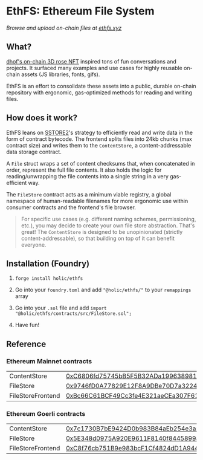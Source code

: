 # EthFS: Ethereum File System

_Browse and upload on-chain files at [ethfs.xyz](https://ethfs.xyz)_

## What?

[dhof's on-chain 3D rose NFT](https://twitter.com/dhof/status/1569750046106873857) inspired tons of fun conversations and projects. It surfaced many examples and use cases for highly reusable on-chain assets (JS libraries, fonts, gifs).

EthFS is an effort to consolidate these assets into a public, durable on-chain repository with ergonomic, gas-optimized methods for reading and writing files.

## How does it work?

EthFS leans on [SSTORE2](https://github.com/0xsequence/sstore2)'s strategy to efficiently read and write data in the form of contract bytecode. The frontend splits files into 24kb chunks (max contract size) and writes them to the `ContentStore`, a content-addressable data storage contract.

A `File` struct wraps a set of content checksums that, when concatenated in order, represent the full file contents. It also holds the logic for reading/unwrapping the file contents into a single string in a very gas-efficient way.

The `FileStore` contract acts as a minimum viable registry, a global namespace of human-readable filenames for more ergonomic use within consumer contracts and the frontend's file browser.

> For specific use cases (e.g. different naming schemes, permissioning, etc.), you may decide to create your own file store abstraction. That's great! The `ContentStore` is designed to be unopinionated (strictly content-addressable), so that building on top of it can benefit everyone.

## Installation (Foundry)

1. `forge install holic/ethfs`

2. Go into your `foundry.toml` and add `"@holic/ethfs/"` to your `remappings` array

3. Go into your `.sol` file and add `import "@holic/ethfs/contracts/src/FileStore.sol";`

4. Have fun!



## Reference

### Ethereum Mainnet contracts

|                   |                                                                                                                       |
| ----------------- | --------------------------------------------------------------------------------------------------------------------- |
| ContentStore      | [0xC6806fd75745bB5F5B32ADa19963898155f9DB91](https://etherscan.io/address/0xC6806fd75745bB5F5B32ADa19963898155f9DB91) |
| FileStore         | [0x9746fD0A77829E12F8A9DBe70D7a322412325B91](https://etherscan.io/address/0x9746fD0A77829E12F8A9DBe70D7a322412325B91) |
| FileStoreFrontend | [0xBc66C61BCF49Cc3fe4E321aeCEa307F61EC57C0b](https://etherscan.io/address/0xBc66C61BCF49Cc3fe4E321aeCEa307F61EC57C0b) |

### Ethereum Goerli contracts

|                   |                                                                                                                              |
| ----------------- | ---------------------------------------------------------------------------------------------------------------------------- |
| ContentStore      | [0x7c1730B7bE9424D0b983B84aEb254e3a2a105d91](https://goerli.etherscan.io/address/0x7c1730B7bE9424D0b983B84aEb254e3a2a105d91) |
| FileStore         | [0x5E348d0975A920E9611F8140f84458998A53af94](https://goerli.etherscan.io/address/0x5E348d0975A920E9611F8140f84458998A53af94) |
| FileStoreFrontend | [0xC8f76cb751B9e983bcF1Cf4824dD1A9441c6F190](https://goerli.etherscan.io/address/0xC8f76cb751B9e983bcF1Cf4824dD1A9441c6F190) |
